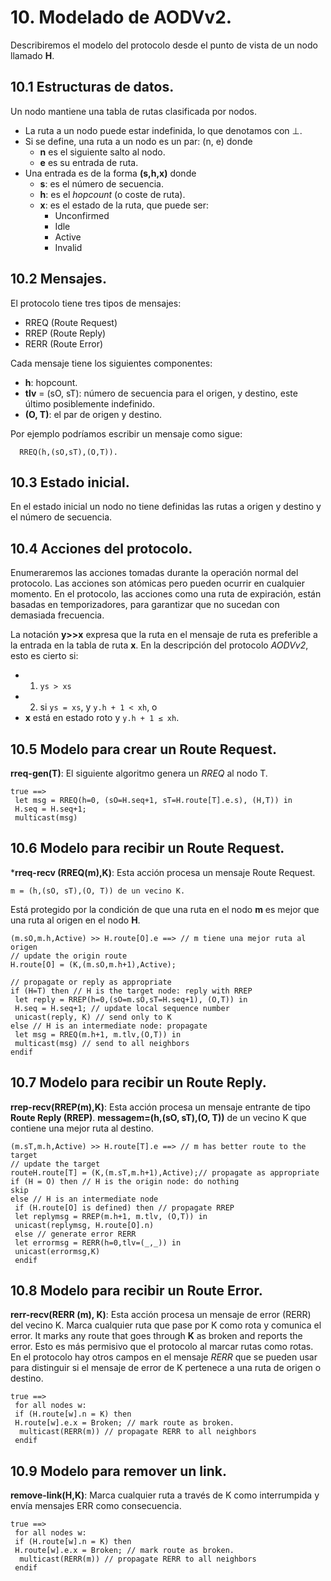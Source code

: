 # 10. Modelado de AODVv2.

Describiremos el modelo del protocolo desde el punto de vista de un nodo llamado **H**.

## 10.1  Estructuras de datos.
Un nodo mantiene una tabla de rutas clasificada por nodos.

- La ruta a un nodo puede estar indefinida, lo que denotamos con ⊥.
- Si se define, una ruta a un nodo es un par: (n, e) donde
  - **n** es el siguiente salto al nodo.
  - **e** es su entrada de ruta.
- Una entrada es de la forma **(s,h,x)** donde
  - **s**: es el número de secuencia.
  - **h**: es el _hopcount_ (o coste de ruta).
  - **x**: es el estado de la ruta, que puede ser:
    - Unconfirmed
    - Idle
    - Active
    - Invalid

## 10.2 Mensajes.

El protocolo tiene tres tipos de mensajes:
- RREQ (Route Request)
- RREP (Route Reply)
- RERR (Route Error)

Cada mensaje tiene los siguientes componentes:
- **h**: hopcount.
- **tlv** = (sO, sT): número de secuencia para el origen, y destino, este último posiblemente indefinido.
- **(O, T)**: el par de origen y destino.

Por ejemplo podríamos escribir un mensaje como sigue:

```
  RREQ(h,(sO,sT),(O,T)).
```

## 10.3 Estado inicial.

En el estado inicial un nodo no tiene definidas las rutas a origen y destino y el número de secuencia.

## 10.4 Acciones del protocolo.

Enumeraremos las acciones tomadas durante la operación normal del protocolo. Las acciones son atómicas pero pueden ocurrir en cualquier momento. En el protocolo, las acciones como una ruta de expiración, están basadas en temporizadores, para garantizar que no sucedan con demasiada frecuencia.

La notación **y>>x** expresa que la ruta en el mensaje de ruta es preferible a la entrada en la tabla de ruta **x**. En la descripción del protocolo _AODVv2_, esto es cierto si:

 - 1. `ys > xs`
 - 2. si `ys = xs`, y `y.h + 1 < xh`, o
 - **x** está en estado roto y `y.h + 1 ≤ xh`.


## 10.5 Modelo para crear un Route Request.

**rreq-gen(T)**: El siguiente algoritmo genera un _RREQ_ al nodo T.

```
true ==>
 let msg = RREQ(h=0, (sO=H.seq+1, sT=H.route[T].e.s), (H,T)) in
 H.seq = H.seq+1;
 multicast(msg)
```

## 10.6 Modelo para recibir un Route Request.

***rreq-recv (RREQ(m),K)**: Esta acción procesa un mensaje Route Request.

```
m = (h,(sO, sT),(O, T)) de un vecino K. 
```

Está protegido por la condición de que una ruta en el nodo **m** es mejor que una ruta al origen en el nodo **H**.

```
(m.sO,m.h,Active) >> H.route[O].e ==> // m tiene una mejor ruta al origen 
// update the origin route
H.route[O] = (K,(m.sO,m.h+1),Active);

// propagate or reply as appropriate
if (H=T) then // H is the target node: reply with RREP
 let reply = RREP(h=0,(sO=m.sO,sT=H.seq+1), (O,T)) in
 H.seq = H.seq+1; // update local sequence number
 unicast(reply, K) // send only to K
else // H is an intermediate node: propagate
 let msg = RREQ(m.h+1, m.tlv,(O,T)) in
 multicast(msg) // send to all neighbors
endif
```

## 10.7 Modelo para recibir un Route Reply.

**rrep-recv(RREP(m),K)**: Esta acción procesa un mensaje entrante de tipo **Route Reply (RREP)**. **messagem=(h,(sO, sT),(O, T))** de un vecino K que contiene una mejor ruta al destino.

```
(m.sT,m.h,Active) >> H.route[T].e ==> // m has better route to the target
// update the target 
routeH.route[T] = (K,(m.sT,m.h+1),Active);// propagate as appropriate
if (H = O) then // H is the origin node: do nothing
skip
else // H is an intermediate node
 if (H.route[O] is defined) then // propagate RREP
 let replymsg = RREP(m.h+1, m.tlv, (O,T)) in
 unicast(replymsg, H.route[O].n)
 else // generate error RERR
 let errormsg = RERR(h=0,tlv=(_,_)) in
 unicast(errormsg,K)
 endif
```

## 10.8 Modelo para recibir un Route Error.

**rerr-recv(RERR (m), K)**: Esta acción procesa un mensaje de error (RERR) del vecino K. Marca cualquier ruta que pase por K como rota y comunica el error. It marks any route that goes through **K** as broken and reports the error. Esto es más permisivo que el protocolo al marcar rutas como rotas. En el protocolo hay otros campos en el mensaje _RERR_ que se pueden usar para distinguir si el mensaje de error de K pertenece a una ruta de origen o destino.

```
true ==>
 for all nodes w:
 if (H.route[w].n = K) then
 H.route[w].e.x = Broken; // mark route as broken.
  multicast(RERR(m)) // propagate RERR to all neighbors
 endif
```


## 10.9 Modelo para remover un link.
**remove-link(H,K)**: Marca cualquier ruta a través de K como interrumpida y envía mensajes ERR como consecuencia.

```
true ==>
 for all nodes w:
 if (H.route[w].n = K) then
 H.route[w].e.x = Broken; // mark route as broken.
  multicast(RERR(m)) // propagate RERR to all neighbors
 endif
```